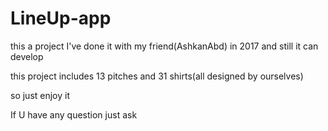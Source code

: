 # LineUp-app
this a project I've done it with my friend(AshkanAbd) in 2017 and still it can develop

this project includes 13 pitches and 31 shirts(all designed by ourselves)

so just enjoy it

If U have any question just ask
